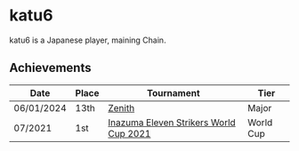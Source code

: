 # katu6

katu6 is a Japanese player, maining Chain.

## Achievements

| Date | Place | Tournament | Tier |
| - | - | - | - |
| 06/01/2024 | 13th | [Zenith](../../tournaments/misc/zenith.md) | Major |
| 07/2021 | 1st | [Inazuma Eleven Strikers World Cup 2021](../../tournaments/worldcup21.md) | World Cup |
